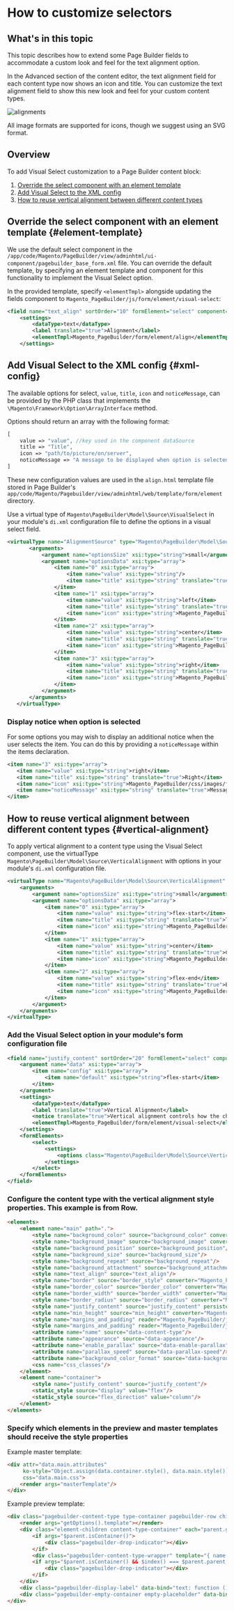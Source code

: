 # How to customize selectors

<!-- {% raw %} -->

## What's in this topic

This topic describes how to extend some Page Builder fields to accommodate a custom look and feel for the text alignment option.

In the Advanced section of the content editor, the text alignment field for each content type now shows an icon and title. You can customize the text alignment field to show this new look and feel for your custom content types.

![alignments](../images/advanced-alignment.png "Content alignment")

All image formats are supported for icons, though we suggest using an SVG format.

## Overview

To add Visual Select customization to a Page Builder content block:

1. [Override the select component with an element template](#element-template)
1. [Add Visual Select to the XML config](#xml-config)
1. [How to reuse vertical alignment between different content types](#vertical-alignment)

## Override the select component with an element template {#element-template}

We use the default select component in the `/app/code/Magento/PageBuilder/view/adminhtml/ui-component/pagebuilder_base_form.xml` file. You can override the default template, by specifying an element template and component for this functionality to implement the Visual Select option.

In the provided template, specify `<elementTmpl>` alongside updating the fields component to `Magento_PageBuilder/js/form/element/visual-select`:

``` xml
<field name="text_align" sortOrder="10" formElement="select" component="Magento_PageBuilder/js/form/element/visual-select">
    <settings>
        <dataType>text</dataType>
        <label translate="true">Alignment</label>
        <elementTmpl>Magento_PageBuilder/form/element/align</elementTmpl>
    </settings>
```

## Add Visual Select to the XML config {#xml-config}

The available options for select, `value`, `title`, `icon` and `noticeMessage`, can be provided by the PHP class that implements the `\Magento\Framework\Option\ArrayInterface` method.

Options should return an array with the following format:

``` php
[
    value => "value", //key used in the component dataSource
    title => "Title",
    icon => "path/to/picture/on/server",
    noticeMessage => "A message to be displayed when option is selected"
]
```

These new configuration values are used in the `align.html` template file stored in Page Builder's `app/code/Magento/Pagebuilder/view/adminhtml/web/template/form/element` directory.

Use a virtual type of `Magento\PageBuilder\Model\Source\VisualSelect` in your module's `di.xml` configuration file to define the options in a visual select field.

```xml
<virtualType name="AlignmentSource" type="Magento\PageBuilder\Model\Source\VisualSelect">
       <arguments>
           <argument name="optionsSize" xsi:type="string">small</argument>
           <argument name="optionsData" xsi:type="array">
               <item name="0" xsi:type="array">
                   <item name="value" xsi:type="string"/>
                   <item name="title" xsi:type="string" translate="true">Default</item>
               </item>
               <item name="1" xsi:type="array">
                   <item name="value" xsi:type="string">left</item>
                   <item name="title" xsi:type="string" translate="true">Left</item>
                   <item name="icon" xsi:type="string">Magento_PageBuilder/css/images/form/element/visual-select/alignment/left.svg</item>
               </item>
               <item name="2" xsi:type="array">
                   <item name="value" xsi:type="string">center</item>
                   <item name="title" xsi:type="string" translate="true">Center</item>
                   <item name="icon" xsi:type="string">Magento_PageBuilder/css/images/form/element/visual-select/alignment/center.svg</item>
               </item>
               <item name="3" xsi:type="array">
                   <item name="value" xsi:type="string">right</item>
                   <item name="title" xsi:type="string" translate="true">Right</item>
                   <item name="icon" xsi:type="string">Magento_PageBuilder/css/images/form/element/visual-select/alignment/right.svg</item>
               </item>
           </argument>
       </arguments>
   </virtualType>
```

### Display notice when option is selected

For some options you may wish to display an additional notice when the user selects the item. You can do this by providing a `noticeMessage` within the items declaration.

```xml
<item name="3" xsi:type="array">
   <item name="value" xsi:type="string">right</item>
   <item name="title" xsi:type="string" translate="true">Right</item>
   <item name="icon" xsi:type="string">Magento_PageBuilder/css/images/form/element/visual-select/alignment/right.svg</item>
   <item name="noticeMessage" xsi:type="string" translate="true">Message to be displayed below field when selected.</item>
</item>
```

## How to reuse vertical alignment between different content types {#vertical-alignment}

To apply vertical alignment to a content type using the Visual Select component, use the virtualType `Magento\PageBuilder\Model\Source\VerticalAlignment` with options in your module's `di.xml` configuration file.

```xml
<virtualType name="Magento\PageBuilder\Model\Source\VerticalAlignment" type="Magento\PageBuilder\Model\Source\VisualSelect">
    <arguments>
        <argument name="optionsSize" xsi:type="string">small</argument>
        <argument name="optionsData" xsi:type="array">
            <item name="0" xsi:type="array">
                <item name="value" xsi:type="string">flex-start</item>
                <item name="title" xsi:type="string" translate="true">Top</item>
                <item name="icon" xsi:type="string">Magento_PageBuilder/css/images/form/element/visual-select/vertical-align/top.svg</item>
            </item>
            <item name="1" xsi:type="array">
                <item name="value" xsi:type="string">center</item>
                <item name="title" xsi:type="string" translate="true">Center</item>
                <item name="icon" xsi:type="string">Magento_PageBuilder/css/images/form/element/visual-select/vertical-align/center.svg</item>
            </item>
            <item name="2" xsi:type="array">
                <item name="value" xsi:type="string">flex-end</item>
                <item name="title" xsi:type="string" translate="true">Bottom</item>
                <item name="icon" xsi:type="string">Magento_PageBuilder/css/images/form/element/visual-select/vertical-align/bottom.svg</item>
            </item>
        </argument>
    </arguments>
</virtualType>
```

### Add the Visual Select option in your module's form configuration file

```xml
<field name="justify_content" sortOrder="20" formElement="select" component="Magento_PageBuilder/js/form/element/visual-select">
    <argument name="data" xsi:type="array">
        <item name="config" xsi:type="array">
            <item name="default" xsi:type="string">flex-start</item>
        </item>
    </argument>
    <settings>
        <dataType>text</dataType>
        <label translate="true">Vertical Alignment</label>
        <notice translate="true">Vertical alignment controls how the child blocks of this container will be positioned. Set minimum height in order to use vertical alignment.</notice>
        <elementTmpl>Magento_PageBuilder/form/element/visual-select</elementTmpl>
    </settings>
    <formElements>
        <select>
            <settings>
                <options class="Magento\PageBuilder\Model\Source\VerticalAlignment"/>
            </settings>
        </select>
    </formElements>
</field>
```

### Configure the content type with the vertical alignment style properties. This example is from Row.

```html
<elements>
    <element name="main" path=".">
        <style name="background_color" source="background_color" converter="Magento_PageBuilder/js/converter/style/color"/>
        <style name="background_image" source="background_image" converter="Magento_PageBuilder/js/converter/style/background-image" preview_converter="Magento_PageBuilder/js/converter/style/preview/background-image"/>
        <style name="background_position" source="background_position"/>
        <style name="background_size" source="background_size"/>
        <style name="background_repeat" source="background_repeat"/>
        <style name="background_attachment" source="background_attachment"/>
        <style name="text_align" source="text_align"/>
        <style name="border" source="border_style" converter="Magento_PageBuilder/js/converter/style/border-style"/>
        <style name="border_color" source="border_color" converter="Magento_PageBuilder/js/converter/style/color"/>
        <style name="border_width" source="border_width" converter="Magento_PageBuilder/js/converter/style/remove-px"/>
        <style name="border_radius" source="border_radius" converter="Magento_PageBuilder/js/converter/style/remove-px"/>
        <style name="justify_content" source="justify_content" persistence_mode="read"/>
        <style name="min_height" source="min_height" converter="Magento_PageBuilder/js/converter/style/remove-px"/>
        <style name="margins_and_padding" reader="Magento_PageBuilder/js/property/margins" converter="Magento_PageBuilder/js/converter/style/margins" preview_converter="Magento_PageBuilder/js/content-type/row/converter/style/margins"/>
        <style name="margins_and_padding" reader="Magento_PageBuilder/js/property/paddings" converter="Magento_PageBuilder/js/converter/style/paddings" preview_converter="Magento_PageBuilder/js/content-type/row/converter/style/paddings"/>
        <attribute name="name" source="data-content-type"/>
        <attribute name="appearance" source="data-appearance"/>
        <attribute name="enable_parallax" source="data-enable-parallax"/>
        <attribute name="parallax_speed" source="data-parallax-speed"/>
        <attribute name="background_color_format" source="data-background-color-format" persistence_mode="write"/>
        <css name="css_classes"/>
    </element>
    <element name="container">
        <style name="justify_content" source="justify_content"/>
        <static_style source="display" value="flex"/>
        <static_style source="flex_direction" value="column"/>
    </element>
</elements>
```

### Specify which elements in the preview and master templates should receive the style properties

Example master template:

```html
<div attr="data.main.attributes"
     ko-style="Object.assign(data.container.style(), data.main.style())"
     css="data.main.css">
    <render args="masterTemplate"/>
</div>
```

Example preview template:

```html
<div class="pagebuilder-content-type type-container pagebuilder-row children-min-height" data-bind="attr: data.main.attributes, style: data.main.style, css: Object.assign(data.main.css(), {'empty-container': parent.children().length == 0, 'jarallax': data.main.attributes()['data-enable-parallax'] == 1}), event: {mouseover: onMouseOver, mouseout: onMouseOut }, mouseoverBubble: false, afterRender: function (element) { setTimeout(function () { initParallax.call($data, element); }, 0) }">
    <render args="getOptions().template"></render>
    <div class="element-children content-type-container" each="parent.getChildren()" ko-style="data.container.style" css="getChildrenCss()" attr="{id: parent.id + '-children'}" data-bind="sortable: getSortableOptions()" afterRender="function (element) { if (typeof afterChildrenRender === 'function') { afterChildrenRender(element); } }">
        <if args="$parent.isContainer()">
            <div class="pagebuilder-drop-indicator"></div>
        </if>
        <div class="pagebuilder-content-type-wrapper" template="{ name: preview.template, data: preview, afterRender: function () { preview.dispatchAfterRenderEvent.apply(preview, arguments); } }" attr="{ id: id }"></div>
        <if args="$parent.isContainer() && $index() === $parent.parent.getChildren()().length - 1">
            <div class="pagebuilder-drop-indicator"></div>
        </if>
    </div>
    <div class="pagebuilder-display-label" data-bind="text: function () { return displayLabel().toUpperCase(); }()"></div>
    <div class="pagebuilder-empty-container empty-placeholder" data-bind="css: {visible: parent.children().length == 0}, i18n: 'Drag content types or columns here'"></div>
</div>
```

<!-- {% endraw %} -->